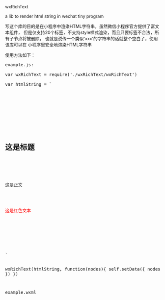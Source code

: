 
wxRichText

a lib to render html string in wechat tiny program

写这个库的目的是在小程序中渲染HTML字符串，虽然微信小程序官方提供了富文本组件，
但是仅支持20个标签，不支持style样式渲染，而且只要标签不合法，所有子节点将被删除，
也就是说传一个类似'<html>xxx</html>'的字符串的话就整个空白了，使用该库可以在
小程序里安全地渲染HTML字符串 

使用方法如下：


<pre>
example.js:

var wxRichText = require('./wxRichText/wxRichText')

var htmlString = `
<html>
  <head>
    <style>
      body { padding: 20px; }
      .container { margin: 0 auto; }
      .container .title { font-size: 24px; }
      .container p { margin: 16px 0; color: #333; }
      p.red { color: red; }
    </style>
  </head>
  <body>
    <div class="container">
      <h1 class="title">这是标题</h1>
      <div class="content">
        <p>这是正文</p>
        <p class="red">这是红色文本</p>
      </div>
    </div>
  </body>
</html>
`

wxRichText(htmlString, function(nodes){
  self.setData({
    nodes: nodes
  })
})

example.wxml
<rich-text nodes="{{nodes}}" />

</pre>

